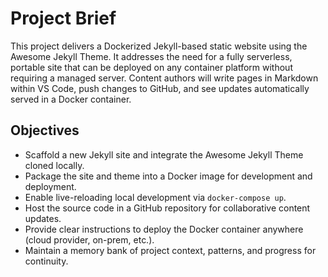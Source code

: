 # Project Brief

This project delivers a Dockerized Jekyll-based static website using the Awesome Jekyll Theme. It addresses the need for a fully serverless, portable site that can be deployed on any container platform without requiring a managed server. Content authors will write pages in Markdown within VS Code, push changes to GitHub, and see updates automatically served in a Docker container.

## Objectives
- Scaffold a new Jekyll site and integrate the Awesome Jekyll Theme cloned locally.
- Package the site and theme into a Docker image for development and deployment.
- Enable live-reloading local development via `docker-compose up`.
- Host the source code in a GitHub repository for collaborative content updates.
- Provide clear instructions to deploy the Docker container anywhere (cloud provider, on-prem, etc.).
- Maintain a memory bank of project context, patterns, and progress for continuity.
